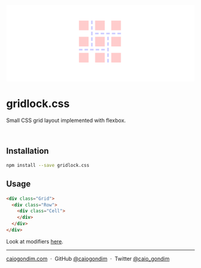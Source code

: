 <img src="https://raw.githubusercontent.com/caiogondim/gridlock.css/master/banner.png">

# gridlock.css

Small CSS grid layout implemented with flexbox.

<br>

## Installation

```bash
npm install --save gridlock.css
```

## Usage

```html
<div class="Grid">
  <div class="Row">
    <div class="Cell">
    </div>
  </div>
</div>
```

Look at modifiers [here](https://github.com/caiogondim/gridlock.css/master/src/index.css).

---

[caiogondim.com](https://caiogondim.com) &nbsp;&middot;&nbsp;
GitHub [@caiogondim](https://github.com/caiogondim) &nbsp;&middot;&nbsp;
Twitter [@caio_gondim](https://twitter.com/caio_gondim)
